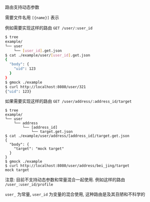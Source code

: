 路由支持动态参数

需要文件名用 `[{name}]` 表示

例如需要实现这样的路由 `GET /user/:user_id`

```bash
$ tree
example/
└── user
    └── [user_id].get.json
$ cat ./example/user/[user_id].get.json
{
  "body": {
    "uid": 123
  }
}
$ gmock ./example
$ curl http://localhost:8080/user/321
{"uid": 123}
```

如果需要实现这样的路由 `GET /user/address/:address_id/target`

```
$ tree
example/
└── user
    └── address
        └── [address_id]
            └── target.get.json
$ cat ./example/user/address/[address_id]/target.get.json
{
  "body": {
    "target": "mock target"
  }
}
$ gmock ./example
$ curl http://localhost:8080/user/address/bei_jing/target
mock target
```

注意: 目前不支持动态参数和常量混合一起使用. 例如这样的路由 `/user_:user_id/profile`

`user_` 为常量, `user_id` 为变量的混合使用, 这种路由是及其丑陋和不科学的
